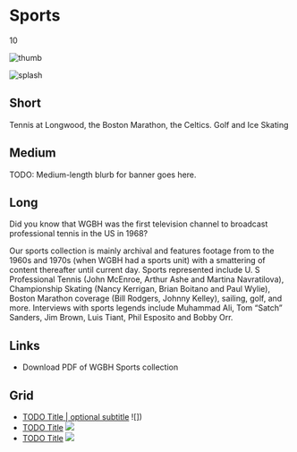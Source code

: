 # Sports

10

![thumb](https://s3.amazonaws.com/wgbhstocksales.org/content/collections/sports/BostonMarathon_01_348x196.png)

![splash](http://placehold.it/770x433)

## Short

Tennis at Longwood, the Boston Marathon, the Celtics.
Golf and Ice Skating

## Medium

TODO: Medium-length blurb for banner goes here.

## Long

Did you know that WGBH was the first television channel to broadcast professional 
tennis in the US in 1968?  

Our sports collection is mainly archival and features footage from to the 1960s 
and 1970s (when WGBH had a sports unit) with a smattering of content thereafter 
until current day.  Sports represented include U. S Professional Tennis (John McEnroe, 
Arthur Ashe and Martina Navratilova), Championship Skating (Nancy Kerrigan, Brian 
Boitano and Paul Wylie), Boston Marathon coverage (Bill Rodgers, Johnny Kelley), 
sailing, golf, and more.  Interviews with sports legends include Muhammad Ali, 
Tom “Satch” Sanders, Jim Brown, Luis Tiant, Phil Esposito and Bobby Orr.

## Links

- Download PDF of WGBH Sports collection

## Grid

- [TODO Title | optional subtitle](/TODO) ![])
- [TODO Title](/TODO) ![](http://placehold.it/348x196)
- [TODO Title](/TODO) ![](http://placehold.it/348x196)
